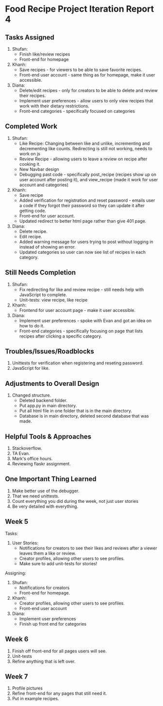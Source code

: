 # Food Recipe Project Iteration Report 4

Tasks Assigned
----------------
1. Shufan:
   - Finish like/review recipes
   - Front-end for homepage
2. Khanh:
   - Save recipes - for viewers to be able to save favorite recipes.
   - Front-end user account - same thing as for homepage, make it user accessible.
3. Diana:
   - Delete/edit recipes - only for creators to be able to delete and review their recipes.
   - Implement user preferences - allow users to only view recipes that work with their dietary restrictions.
   - Front-end categories - specifically focused on categories

Completed Work
----------------
1. Shufan:
   - Like Recipe: Changing between like and unlike, incrementing and decrementing like counts. Redirecting is still not working, needs to work on js
   - Review Recipe - allowing users to leave a review on recipe after cooking it.
   - New Navbar design
   - Debugging past code - specifically post_recipe (recipes show up on user account after posting it), and view_recipe (made it work for user account and categories)
2. Khanh:
   -  Save recipe
   -  Added verification for registration and reset password - emails user a code if they forgot their password so they can update it after getting code.
   -  Front-end for user account.
   -  Updated redirect to better html page rather than give 401 page.
3. Diana:
   - Delete recipe.
   - Edit recipe.
   - Added warning message for users trying to post without logging in instead of showing an error.
   - Updated categories so user can now see list of recipes in each category.

Still Needs Completion
----------------
1. Shufan:
   - Fix redirecting for like and review recipe - still needs help with JavaScript to complete.
   - Unit-tests: view recipe, like recipe
2. Khanh:
   - Frontend for user account page - make it user accessible.
3. Diana:
   - Implement user preferences - spoke with Evan and got an idea on how to do it.
   - Front-end categories - specifically focusing on page that lists recipes after clicking a specific category.

Troubles/Issues/Roadblocks
----------------
1. Unittests for verification when registering and reseting password.
2. JavaScript for like.

Adjustments to Overall Design
----------------
1. Changed structure.
   - Deleted backend folder.
   - Put app.py in main directory.
   - Put all html file in one folder that is in the main directory.
   - Database is in main directory, deleted second database that was made.

Helpful Tools & Approaches
----------------
1. Stackoverflow.
2. TA Evan.
3. Mark's office hours.
4. Reviewing flaskr assignment.

One Important Thing Learned
----------------
1. Make better use of the debugger.
2. That we need unittests.
3. Count everything you did during the week, not just user stories
4. Be very detailed with everything.

Week 5
----------------
Tasks:
1. User Stories:
   - Notifications for creators to see their likes and reviews after a viewer leaves them a like or review.
   - Creator profiles, allowing other users to see profiles.
   - Make sure to add unit-tests for stories!

Assigning:
1. Shufan:
   - Notifications for creators
   - Front-end for homepage.
2. Khanh:
   - Creator profiles, allowing other users to see profiles.
   - Front-end user account
3. Diana:
   - Implement user preferences
   - Finish up front end for categories

Week 6
----------------
1. Finish off front-end for all pages users will see.
2. Unit-tests
3. Refine anything that is left over.

Week 7
----------------
1. Profile pictures
2. Refine front-end for any pages that still need it.
3. Put in example recipes.
